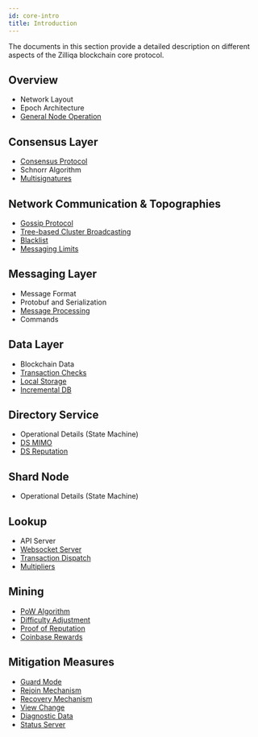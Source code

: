 ```yaml
---
id: core-intro
title: Introduction
---
```

The documents in this section provide a detailed description on different aspects of the Zilliqa blockchain core protocol.

## Overview

- Network Layout
- Epoch Architecture
- [General Node Operation](core-node-operation.md)

## Consensus Layer

- [Consensus Protocol](core-consensus.md)
- Schnorr Algorithm
- [Multisignatures](core-multisignatures.md)

## Network Communication & Topographies

- [Gossip Protocol](core-gossip.md)
- [Tree-based Cluster Broadcasting](core-broadcasting.md)
- [Blacklist](core-blacklist.md)
- [Messaging Limits](core-messaging-limits.md)

## Messaging Layer

- Message Format
- Protobuf and Serialization
- [Message Processing](core-message-processing.md)
- Commands

## Data Layer

- Blockchain Data
- [Transaction Checks](core-data.md#transaction-checks)
- [Local Storage](core-data.md#local-node-storage)
- [Incremental DB](core-incremental-db.md)

## Directory Service

- Operational Details (State Machine)
- [DS MIMO](core-ds-mimo.md)
- [DS Reputation](core-ds-reputation.md)

## Shard Node

- Operational Details (State Machine)

## Lookup

- API Server
- [Websocket Server](core-websocket-server.md)
- [Transaction Dispatch](core-transaction-dispatch.md)
- [Multipliers](core-multipliers.md)

## Mining

- [PoW Algorithm](core-pow.md)
- [Difficulty Adjustment](core-difficulty-adjustment.md)
- [Proof of Reputation](core-por.md)
- [Coinbase Rewards](core-coinbase.md)

## Mitigation Measures

- [Guard Mode](core-guard-mode.md)
- [Rejoin Mechanism](core-rejoin-mechanism.md)
- [Recovery Mechanism](core-recovery-mechanism.md)
- [View Change](core-view-change.md)
- [Diagnostic Data](core-diagnostic-data.md)
- [Status Server](core-status-server.md)